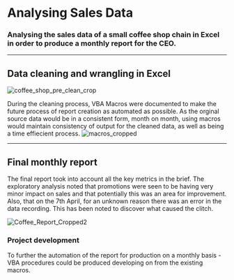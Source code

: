 # Analysing Sales Data 

### Analysing the sales data of a small coffee shop chain in Excel in order to produce a monthly report for the CEO. 

----
## Data cleaning and wrangling in Excel
![coffee_shop_pre_clean_crop](https://user-images.githubusercontent.com/99413257/161438886-fb61cf83-91aa-42e7-ba46-1f425e0fe0d9.jpg)

During the cleaning process, VBA Macros were documented to make the future process of report creation as automated as possible. As the orginal source data would be in a consistent form, month on month, using macros would maintain consistency of output for the cleaned data, as well as being a time effiecient process.
![macros_cropped](https://user-images.githubusercontent.com/99413257/162461718-44706e42-7313-4799-ba32-30bce8bc6982.jpg)

----
## Final monthly report 

The final report took into account all the key metrics in the brief. The exploratory analysis noted that promotions were seen to be having very minor impact on sales and that potentially this was an area for improvement. Also,  that on the 7th April, for an unknown reason there was an error in the data recording. This has been noted to discover what caused the clitch. 

![Coffee_Report_Cropped2](https://user-images.githubusercontent.com/99413257/161439030-8ef7d422-3ecd-4759-83a1-669962a0a2be.jpg)

### Project development
To further the automation of the report for production on a monthly basis - VBA procedures could be produced developing on from the existing macros. 
